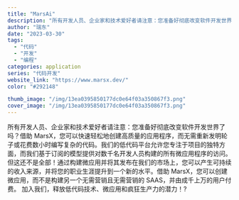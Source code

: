 ```yaml
---
title: "MarsAi"
description: "所有开发人员、企业家和技术爱好者请注意：您准备好彻底改变软件开发世界了吗？借助 MarsX，您可以快速轻松地创建高质量的"
author: "瑞东"
date: "2023-03-30"
tags:
  - "代码"
  - "开发"
  - "编程"
categories: application
series: "代码开发"
website_link: "https://www.marsx.dev/"
color: "#292148"

thumb_image: "/img/13ea0395850177dc0e64f03a350867f3.png"
cover_image: "/img/13ea0395850177dc0e64f03a350867f3.png"
---
```


所有开发人员、企业家和技术爱好者请注意：您准备好彻底改变软件开发世界了吗？借助 MarsX，您可以快速轻松地创建高质量的应用程序，而无需重新发明轮子或花费数小时编写复杂的代码。我们的低代码平台允许您专注于项目的独特方面，而我们基于订阅的模型提供对数千名开发人员构建的所有微应用程序的访问。 但这还不是全部！通过构建微应用并将其发布在我们的市场上，您可以产生可持续的收入来源，并将您的职业生涯提升到一个新的水平。借助 MarsX，您可以创建微应用，而不是构建另一个无需营销且无需营销的 SAAS，并由成千上万的用户付费。 加入我们，释放低代码技术、微应用和疯狂生产力的潜力！?